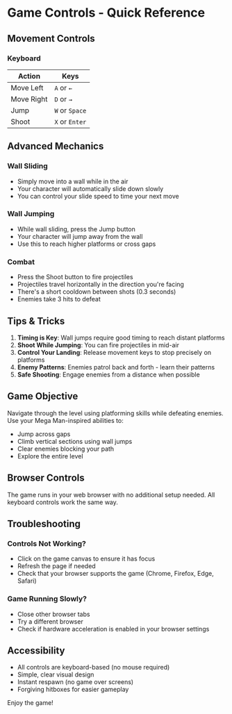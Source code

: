 # Game Controls - Quick Reference

## Movement Controls

### Keyboard
| Action | Keys |
|--------|------|
| Move Left | `A` or `←` |
| Move Right | `D` or `→` |
| Jump | `W` or `Space` |
| Shoot | `X` or `Enter` |

## Advanced Mechanics

### Wall Sliding
- Simply move into a wall while in the air
- Your character will automatically slide down slowly
- You can control your slide speed to time your next move

### Wall Jumping
- While wall sliding, press the Jump button
- Your character will jump away from the wall
- Use this to reach higher platforms or cross gaps

### Combat
- Press the Shoot button to fire projectiles
- Projectiles travel horizontally in the direction you're facing
- There's a short cooldown between shots (0.3 seconds)
- Enemies take 3 hits to defeat

## Tips & Tricks

1. **Timing is Key**: Wall jumps require good timing to reach distant platforms
2. **Shoot While Jumping**: You can fire projectiles in mid-air
3. **Control Your Landing**: Release movement keys to stop precisely on platforms
4. **Enemy Patterns**: Enemies patrol back and forth - learn their patterns
5. **Safe Shooting**: Engage enemies from a distance when possible

## Game Objective

Navigate through the level using platforming skills while defeating enemies. Use your Mega Man-inspired abilities to:
- Jump across gaps
- Climb vertical sections using wall jumps
- Clear enemies blocking your path
- Explore the entire level

## Browser Controls

The game runs in your web browser with no additional setup needed. All keyboard controls work the same way.

## Troubleshooting

### Controls Not Working?
- Click on the game canvas to ensure it has focus
- Refresh the page if needed
- Check that your browser supports the game (Chrome, Firefox, Edge, Safari)

### Game Running Slowly?
- Close other browser tabs
- Try a different browser
- Check if hardware acceleration is enabled in your browser settings

## Accessibility

- All controls are keyboard-based (no mouse required)
- Simple, clear visual design
- Instant respawn (no game over screens)
- Forgiving hitboxes for easier gameplay

Enjoy the game!
